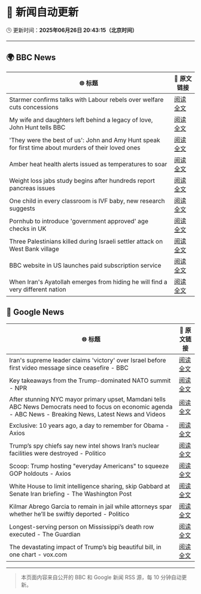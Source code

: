 # 🧠 新闻自动更新

🕒 更新时间：**2025年06月26日 20:43:15（北京时间）**

---

## 🌍 BBC News

| 🌐 标题 | 🔗 原文链接 |
|--------|-------------|
| Starmer confirms talks with Labour rebels over welfare cuts concessions | [阅读全文](https://www.bbc.com/news/articles/c8731w0d8yvo) |
| My wife and daughters left behind a legacy of love, John Hunt tells BBC | [阅读全文](https://www.bbc.com/news/articles/cy5wk716pzdo) |
| 'They were the best of us': John and Amy Hunt speak for first time about murders of their loved ones | [阅读全文](https://www.bbc.com/news/videos/cp82l17397jo) |
| Amber heat health alerts issued as temperatures to soar | [阅读全文](https://www.bbc.com/news/articles/c79q8y84exdo) |
| Weight loss jabs study begins after hundreds report pancreas issues | [阅读全文](https://www.bbc.com/news/articles/c4ged0r1n3wo) |
| One child in every classroom is IVF baby, new research suggests | [阅读全文](https://www.bbc.com/news/articles/c3en42pwdwyo) |
| Pornhub to introduce 'government approved' age checks in UK | [阅读全文](https://www.bbc.com/news/articles/cr5v2lz5vl6o) |
| Three Palestinians killed during Israeli settler attack on West Bank village | [阅读全文](https://www.bbc.com/news/articles/cz9knl5w529o) |
| BBC website in US launches paid subscription service | [阅读全文](https://www.bbc.com/news/articles/cx2vgkn7w10o) |
| When Iran's Ayatollah emerges from hiding he will find a very different nation | [阅读全文](https://www.bbc.com/news/articles/c0j4g1ll8yqo) |

## 📰 Google News

| 🌐 标题 | 🔗 原文链接 |
|--------|-------------|
| Iran's supreme leader claims 'victory' over Israel before first video message since ceasefire - BBC | [阅读全文](https://news.google.com/rss/articles/CBMiVEFVX3lxTFBqNldkTXprbUI2dTN6UzA1NFk4bEd3WjVJQTVzdnRxOFNXV0JHanhVWFkwUkdVRWw1emFtUzQ2VFlxalZycC16TlNUUWUxcExrWlk5Tw?oc=5) |
| Key takeaways from the Trump-dominated NATO summit - NPR | [阅读全文](https://news.google.com/rss/articles/CBMib0FVX3lxTFBfMlM5ekZMM3o1UGkwSHNLU0dtOUhrZFBNNDZES0lTS1dLTjBVLWx5QUoyTkFuXzFFYUZPNDR5c3JRME9ZUnlNZ0ViNmMtcnlkT1lJaXFLTDFJTnFCOHNMTkNuQUdNWXdRaVVUdHVlMA?oc=5) |
| After stunning NYC mayor primary upset, Mamdani tells ABC News Democrats need to focus on economic agenda - ABC News - Breaking News, Latest News and Videos | [阅读全文](https://news.google.com/rss/articles/CBMipgFBVV95cUxNdGpSUTY2TVBvNmFUWVQxVzJtOTFUTThCclcyaTROT3dFYTBGbzhxdVpfVEV5RTN0NEY3U3QwVVF6emowWHI2QUFLT0w5c3BmQnhkNG1BSl8yTWhmVTF5LW83dkctRXVRdmFKbXpEQjZob0VOWmpvYllZdkVsSm9ZdW5qbmwzcXprUDBvb0FIYk1nQncxQzZLaHNHeFFPdFlZaW9zcUN30gGrAUFVX3lxTE9XNE1EUHYyMUNOdFVJTkN1aDFDMWdsMV9UUzJ4VG9RcVg1WmtrenpfNlZWa3Rtd2FkOW9uT3BGZ1gtR3Ezd0lBOVNfM3NoN2VZcUNxcHVfRFhoSnNNeUI2eU1VX2FZZDl1dnVWWlIzNUZ4OVBOZ2JrNEVWR19sMGcySXNRTWdOOW01LVdla3pwMjg1Zk5DT01vdmoxN0trenE5aHJIcllFa1VFSQ?oc=5) |
| Exclusive: 10 years ago, a day to remember for Obama - Axios | [阅读全文](https://news.google.com/rss/articles/CBMiggFBVV95cUxNTU9HS2ZHZ25RLVhINjJmcUtvTkJjN2VNd09ZSnZzWGxDTi1VTUV1ZEZWeDZHcVpleXg0eEVnMHdOdnNaR1NiRS04WHFPZThiemtNOFpNT05jMDhQR29BeHRlR0h3M2pBVzkwcGNTVS1kVW05eFkxRHNVNW90ZVpYWDBR?oc=5) |
| Trump’s spy chiefs say new intel shows Iran’s nuclear facilities were destroyed - Politico | [阅读全文](https://news.google.com/rss/articles/CBMimgFBVV95cUxQU0ZqQUNXcXZnZ1pveE54NGh1WW9vRDFPamRmLWdNTlJiN3Y1ZHB0OXNjSUc0NUdBclY4QUNieGtuejRyS2pnRFpUTU5QNm91LWFQUW9jTEstd05mN3I4alZUb2hTX0FKdE93SVR6b1E3R3dGMXVWbl93N0dySF9MZjd6a1c0UDdBSUFHaWxGRjlMZkx6NGJfbXl3?oc=5) |
| Scoop: Trump hosting "everyday Americans" to squeeze GOP holdouts - Axios | [阅读全文](https://news.google.com/rss/articles/CBMiggFBVV95cUxNTDRaZ0plemU5SXVDWHlRMWNjOG1hWndYR2ZFeWZ6b296c2RIZGlGNXdWY1RFcy04bFhlcE43eGhxZy1zMlNjSVpVdldNaXdlUnF6Y2xUME5BQnJ4REctMWIycFF4TDBjWTBzZW1BN3hIVEhsbzBBWUpNQmFzZklrV2Vn?oc=5) |
| White House to limit intelligence sharing, skip Gabbard at Senate Iran briefing - The Washington Post | [阅读全文](https://news.google.com/rss/articles/CBMimgFBVV95cUxOUFU2MGlHdU1FWEVIcFBQVVhQdkVFMC1iR2NPRmEyZGlNdWRNQkwyRmdQdGhydjBjdXQzVXpnWktUZzhheTV5RXk5QUVsemR0bC1qdFhLNmduMVZCeEhFczFXcGMwOGhrd0I4cGdmMS1EX05SdFIybVp4YmR4OThHVlJYUUZiaWtHa3p1NUFBR21ZYU5NTkZzazJn?oc=5) |
| Kilmar Abrego Garcia to remain in jail while attorneys spar whether he’ll be swiftly deported - Politico | [阅读全文](https://news.google.com/rss/articles/CBMimgFBVV95cUxPVGs4ZEp0YnZQNFZ3alNQczk3eXFjc3pzbDVUX09lWjNTZVhqR29xZzBham00dVR6aHM1ekh0ME9neXQyemQxb0s3THQ5YTUtcFZqYnA5bzZmRDZXOTlDenE3U01XZ1VWdkYwa2ZBZUE0LXItSm5KUGl2YVdISHVqbHlKemFMVVozdTljQTR1UWxSWGVpeXZpbWNn?oc=5) |
| Longest-serving person on Mississippi’s death row executed - The Guardian | [阅读全文](https://news.google.com/rss/articles/CBMiowFBVV95cUxORTgzZnp3d0syU1lTUVNJNm1vaXhxOHlwUmtnMWMxYjVhZXJGQnRubTIxNEpGRGhVNlF0N081QnhsVF81NDl2LW00OFFSV3BPeHRRRlJCaG9sT2dFczFTdWowbVg4QzZpcm1wa2pMWXJTUk1HelpxdGIxdkdBNkt2cjFHSXgycXJvQUwyRi10MFZwUWd1LVYyOTZZTHR5QkFUNU5F?oc=5) |
| The devastating impact of Trump’s big beautiful bill, in one chart - vox.com | [阅读全文](https://news.google.com/rss/articles/CBMijAFBVV95cUxPdFo1c1dQUzZuRWhJWWxFUG1aSUFUUEI0WE1UYUhja2J0TDhGYlFKOHc2U3llQWRyQ0VNSHBTSy1aMFUzVXVfOHBNNXRZcEZJTGFFZDJraTJtNFNDdE13OXRYVjhkdFVHTlFiTElNOVMzNXhrejFORTVReXl3WmhrR1RlRGRMOFhCdjJESw?oc=5) |

---
> 本页面内容来自公开的 BBC 和 Google 新闻 RSS 源，每 10 分钟自动更新。